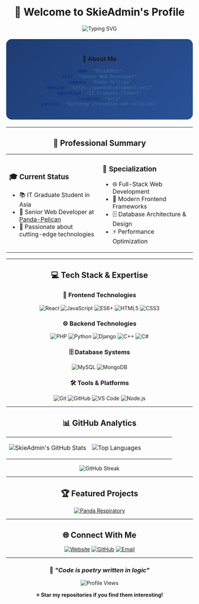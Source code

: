 <div align="center">

# 🌟 Welcome to SkieAdmin's Profile

<img src="https://readme-typing-svg.herokuapp.com?font=Fira+Code&size=30&duration=3000&pause=1000&color=87CEEB&background=1A1A1A00&center=true&vCenter=true&width=600&lines=IT+Graduate+Student;Senior+Web+Developer;Full+Stack+Engineer;Code+Enthusiast" alt="Typing SVG" />

<div style="background: linear-gradient(135deg, #1e3c72 0%, #2a5298 100%); padding: 20px; border-radius: 15px; margin: 20px 0;">

### 🚀 About Me

```yaml
name: "SkieAdmin"
role: "Senior Web Developer"
company: "Panda-Pelican"
website: "https://pandadevelopment.net/"
education: "IT Graduate Student"
location: "Asia"
passion: "Building innovative web solutions"
```

</div>

---

## 🎯 Professional Summary

<table>
<tr>
<td width="50%">

### 🎓 **Current Status**
- 📚 IT Graduate Student in Asia
- 💼 Senior Web Developer at [Panda-Pelican](https://pandadevelopment.net/)
- 🌟 Passionate about cutting-edge technologies

</td>
<td width="50%">

### 🎨 **Specialization**
- 🌐 Full-Stack Web Development
- 📱 Modern Frontend Frameworks
- 🗄️ Database Architecture & Design
- ⚡ Performance Optimization

</td>
</tr>
</table>

---

## 💻 Tech Stack & Expertise

<div align="center">

### 🚀 **Frontend Technologies**
<p>
  <img src="https://img.shields.io/badge/React-20232A?style=for-the-badge&logo=react&logoColor=61DAFB" alt="React"/>
  <img src="https://img.shields.io/badge/JavaScript-323330?style=for-the-badge&logo=javascript&logoColor=F7DF1E" alt="JavaScript"/>
  <img src="https://img.shields.io/badge/ES6+-F7DF1E?style=for-the-badge&logo=javascript&logoColor=black" alt="ES6+"/>
  <img src="https://img.shields.io/badge/HTML5-E34F26?style=for-the-badge&logo=html5&logoColor=white" alt="HTML5"/>
  <img src="https://img.shields.io/badge/CSS3-1572B6?style=for-the-badge&logo=css3&logoColor=white" alt="CSS3"/>
</p>

### ⚙️ **Backend Technologies**
<p>
  <img src="https://img.shields.io/badge/PHP-777BB4?style=for-the-badge&logo=php&logoColor=white" alt="PHP"/>
  <img src="https://img.shields.io/badge/Python-FFD43B?style=for-the-badge&logo=python&logoColor=blue" alt="Python"/>
  <img src="https://img.shields.io/badge/Django-092E20?style=for-the-badge&logo=django&logoColor=green" alt="Django"/>
  <img src="https://img.shields.io/badge/C++-00599C?style=for-the-badge&logo=c%2B%2B&logoColor=white" alt="C++"/>
  <img src="https://img.shields.io/badge/C%23-239120?style=for-the-badge&logo=c-sharp&logoColor=white" alt="C#"/>
</p>

### 🗄️ **Database Systems**
<p>
  <img src="https://img.shields.io/badge/MySQL-005C84?style=for-the-badge&logo=mysql&logoColor=white" alt="MySQL"/>
  <img src="https://img.shields.io/badge/MongoDB-4EA94B?style=for-the-badge&logo=mongodb&logoColor=white" alt="MongoDB"/>
</p>

### 🛠️ **Tools & Platforms**
<p>
  <img src="https://img.shields.io/badge/Git-F05032?style=for-the-badge&logo=git&logoColor=white" alt="Git"/>
  <img src="https://img.shields.io/badge/GitHub-100000?style=for-the-badge&logo=github&logoColor=white" alt="GitHub"/>
  <img src="https://img.shields.io/badge/VS_Code-0078D4?style=for-the-badge&logo=visual%20studio%20code&logoColor=white" alt="VS Code"/>
  <img src="https://img.shields.io/badge/Node.js-339933?style=for-the-badge&logo=nodedotjs&logoColor=white" alt="Node.js"/>
</p>

</div>

---

## 📊 GitHub Analytics

<div align="center">
<table>
<tr>
<td width="50%">

![SkieAdmin's GitHub Stats](https://github-readme-stats.vercel.app/api?username=SkieAdmin&show_icons=true&theme=tokyonight&hide_border=true&bg_color=0D1117&title_color=87CEEB&icon_color=87CEEB&text_color=ffffff&count_private=true)

</td>
<td width="50%">

![Top Languages](https://github-readme-stats.vercel.app/api/top-langs/?username=SkieAdmin&layout=compact&theme=tokyonight&hide_border=true&bg_color=0D1117&title_color=87CEEB&text_color=ffffff)

</td>
</tr>
</table>

![GitHub Streak](https://github-readme-streak-stats.herokuapp.com/?user=SkieAdmin&theme=tokyonight&hide_border=true&background=0D1117&stroke=87CEEB&ring=87CEEB&fire=87CEEB&currStreakLabel=87CEEB)

</div>

---

## 🏆 Featured Projects

<div align="center">

[![Panda Respiratory](https://github-readme-stats.vercel.app/api/pin/?username=SkieAdmin&repo=Panda-Respiratory&theme=tokyonight&hide_border=true&bg_color=0D1117&title_color=87CEEB&text_color=ffffff)](https://github.com/SkieAdmin/Panda-Respiratory)

</div>

---

## 🌐 Connect With Me

<div align="center">

[![Website](https://img.shields.io/badge/🌐_Website-Panda--Pelican-87CEEB?style=for-the-badge&logoColor=white)](https://pandadevelopment.net/)
[![GitHub](https://img.shields.io/badge/GitHub-SkieAdmin-87CEEB?style=for-the-badge&logo=github&logoColor=white)](https://github.com/SkieAdmin)
[![Email](https://img.shields.io/badge/📧_Contact-Professional-87CEEB?style=for-the-badge&logoColor=white)](mailto:contact@pandadevelopment.net)

</div>

---

<div align="center">

### 💫 *"Code is poetry written in logic"*

<img src="https://komarev.com/ghpvc/?username=SkieAdmin&color=87CEEB&style=for-the-badge&label=Profile+Views" alt="Profile Views"/>

**⭐ Star my repositories if you find them interesting!**

</div>

</div>
